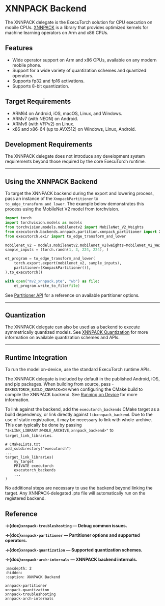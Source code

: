 # XNNPACK Backend

The XNNPACK delegate is the ExecuTorch solution for CPU execution on mobile CPUs. [XNNPACK](https://github.com/google/XNNPACK/tree/master) is a library that provides optimized kernels for machine learning operators on Arm and x86 CPUs.

## Features

- Wide operator support on Arm and x86 CPUs, available on any modern mobile phone.
- Support for a wide variety of quantization schemes and quantized operators.
- Supports fp32 and fp16 activations.
- Supports 8-bit quantization.

## Target Requirements

- ARM64 on Android, iOS, macOS, Linux, and Windows.
- ARMv7 (with NEON) on Android.
- ARMv6 (with VFPv2) on Linux.
- x86 and x86-64 (up to AVX512) on Windows, Linux, Android.

## Development Requirements

The XNNPACK delegate does not introduce any development system requirements beyond those required by
the core ExecuTorch runtime.

----

## Using the XNNPACK Backend

To target the XNNPACK backend during the export and lowering process, pass an instance of the `XnnpackPartitioner` to `to_edge_transform_and_lower`. The example below demonstrates this process using the MobileNet V2 model from torchvision.

```python
import torch
import torchvision.models as models
from torchvision.models.mobilenetv2 import MobileNet_V2_Weights
from executorch.backends.xnnpack.partition.xnnpack_partitioner import XnnpackPartitioner
from executorch.exir import to_edge_transform_and_lower

mobilenet_v2 = models.mobilenetv2.mobilenet_v2(weights=MobileNet_V2_Weights.DEFAULT).eval()
sample_inputs = (torch.randn(1, 3, 224, 224), )

et_program = to_edge_transform_and_lower(
    torch.export.export(mobilenet_v2, sample_inputs),
    partitioner=[XnnpackPartitioner()],
).to_executorch()

with open("mv2_xnnpack.pte", "wb") as file:
    et_program.write_to_file(file)
```

See [Partitioner API](/backends/xnnpack/xnnpack-partitioner) for a reference on available partitioner options. <!-- @lint-ignore -->

----

## Quantization

The XNNPACK delegate can also be used as a backend to execute symmetrically quantized models. See [XNNPACK Quantization](/backends/xnnpack/xnnpack-quantization) for more information on available quantization schemes and APIs. <!-- @lint-ignore -->

----

## Runtime Integration

To run the model on-device, use the standard ExecuTorch runtime APIs.

The XNNPACK delegate is included by default in the published Android, iOS, and pip packages. When building from source, pass `-DEXECUTORCH_BUILD_XNNPACK=ON` when configuring the CMake build to compile the XNNPACK backend. See [Running on Device](/getting-started.md#running-on-device) for more information.

To link against the backend, add the `executorch_backends` CMake target as a build dependency, or link directly against `libxnnpack_backend`. Due to the use of static registration, it may be necessary to link with whole-archive. This can typically be done by passing `"$<LINK_LIBRARY:WHOLE_ARCHIVE,xnnpack_backend>"` to `target_link_libraries`.

```
# CMakeLists.txt
add_subdirectory("executorch")
...
target_link_libraries(
    my_target
    PRIVATE executorch
    executorch_backends
    ...
)
```

No additional steps are necessary to use the backend beyond linking the target. Any XNNPACK-delegated .pte file will automatically run on the registered backend.

## Reference

**→{doc}`xnnpack-troubleshooting` — Debug common issues.**

**→{doc}`xnnpack-partitioner` — Partitioner options and supported operators.**

**→{doc}`xnnpack-quantization` — Supported quantization schemes.**

**→{doc}`xnnpack-arch-internals` — XNNPACK backend internals.**

```{toctree}
:maxdepth: 2
:hidden:
:caption: XNNPACK Backend

xnnpack-partitioner
xnnpack-quantization
xnnpack-troubleshooting
xnnpack-arch-internals
